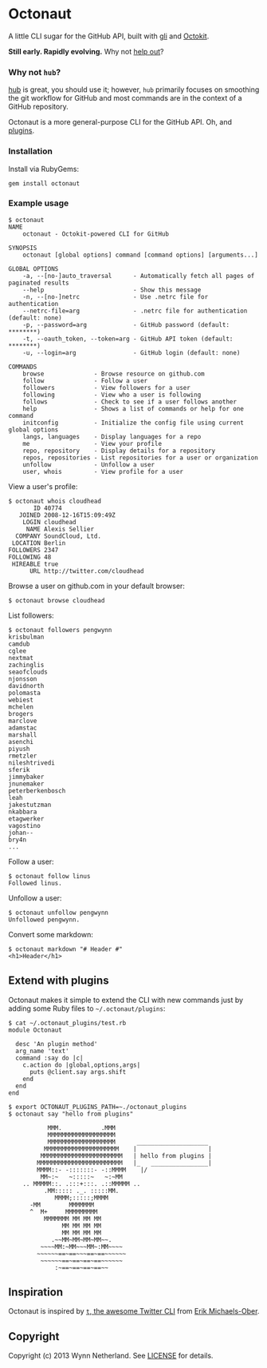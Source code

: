 # Octonaut

A little CLI sugar for the GitHub API, built with [gli][] and [Octokit][].

**Still early. Rapidly evolving.** Why not [help out][contributing]?

### Why not `hub`?

[hub][] is great, you should use it; however, `hub` primarily focuses on smoothing the
git workflow for GitHub and most commands are in the context of a GitHub
repository.

Octonaut is a more general-purpose CLI for the GitHub API. Oh, and [plugins][].

### Installation

Install via RubyGems:

```
gem install octonaut
```

### Example usage
```
$ octonaut
NAME
    octonaut - Octokit-powered CLI for GitHub

SYNOPSIS
    octonaut [global options] command [command options] [arguments...]

GLOBAL OPTIONS
    -a, --[no-]auto_traversal      - Automatically fetch all pages of paginated results
    --help                         - Show this message
    -n, --[no-]netrc               - Use .netrc file for authentication
    --netrc-file=arg               - .netrc file for authentication (default: none)
    -p, --password=arg             - GitHub password (default: ********)
    -t, --oauth_token, --token=arg - GitHub API token (default: ********)
    -u, --login=arg                - GitHub login (default: none)

COMMANDS
    browse              - Browse resource on github.com
    follow              - Follow a user
    followers           - View followers for a user
    following           - View who a user is following
    follows             - Check to see if a user follows another
    help                - Shows a list of commands or help for one command
    initconfig          - Initialize the config file using current global options
    langs, languages    - Display languages for a repo
    me                  - View your profile
    repo, repository    - Display details for a repository
    repos, repositories - List repositories for a user or organization
    unfollow            - Unfollow a user
    user, whois         - View profile for a user
```

View a user's profile:

```
$ octonaut whois cloudhead
       ID 40774
   JOINED 2008-12-16T15:09:49Z
    LOGIN cloudhead
     NAME Alexis Sellier
  COMPANY SoundCloud, Ltd.
 LOCATION Berlin
FOLLOWERS 2347
FOLLOWING 48
 HIREABLE true
      URL http://twitter.com/cloudhead
```

Browse a user on github.com in your default browser:

```
$ octonaut browse cloudhead
```

List followers:
```
$ octonaut followers pengwynn
krisbulman
camdub
cglee
nextmat
zachinglis
seaofclouds
njonsson
davidnorth
polomasta
webiest
mchelen
brogers
marclove
adamstac
marshall
asenchi
piyush
rmetzler
nileshtrivedi
sferik
jimmybaker
jnunemaker
peterberkenbosch
leah
jakestutzman
nkabbara
etagwerker
vagostino
johan--
bry4n
...
```

Follow a user:
```
$ octonaut follow linus
Followed linus.
```

Unfollow a user:
```
$ octonaut unfollow pengwynn
Unfollowed pengwynn.
```

Convert some markdown:
```
$ octonaut markdown "# Header #"
<h1>Header</h1>
```

## Extend with plugins

Octonaut makes it simple to extend the CLI with new commands just by adding
some Ruby files to `~/.octonaut/plugins`:

```
$ cat ~/.octonaut_plugins/test.rb
module Octonaut

  desc 'An plugin method'
  arg_name 'text'
  command :say do |c|
    c.action do |global,options,args|
      puts @client.say args.shift
    end
  end
end

$ export OCTONAUT_PLUGINS_PATH=~./octonaut_plugins
$ octonaut say "hello from plugins"

           MMM.           .MMM
           MMMMMMMMMMMMMMMMMMM
           MMMMMMMMMMMMMMMMMMM      ____________________
          MMMMMMMMMMMMMMMMMMMMM    |                    |
         MMMMMMMMMMMMMMMMMMMMMMM   | hello from plugins |
        MMMMMMMMMMMMMMMMMMMMMMMM   |_   ________________|
        MMMM::- -:::::::- -::MMMM    |/
         MM~:~   ~:::::~   ~:~MM
    .. MMMMM::. .:::+:::. .::MMMMM ..
          .MM::::: ._. :::::MM.
             MMMM;:::::;MMMM
      -MM        MMMMMMM
      ^  M+     MMMMMMMMM
          MMMMMMM MM MM MM
               MM MM MM MM
               MM MM MM MM
            .~~MM~MM~MM~MM~~.
         ~~~~MM:~MM~~~MM~:MM~~~~
        ~~~~~~==~==~~~==~==~~~~~~
         ~~~~~~==~==~==~==~~~~~~
             :~==~==~==~==~~
```

## Inspiration

Octonaut is inspired by [`t`, the awesome Twitter CLI][t] from [Erik Michaels-Ober][sferik].

## Copyright

Copyright (c) 2013 Wynn Netherland. See [LICENSE][] for details.

[hub]: https://github.com/defunkt/hub
[gli]: https://github.com/davetron5000/gli
[octokit]: https://github.com/pengwynn/octokit
[plugins]: #extend-with-plugins
[contributing]: https://github.com/pengwynn/octonaut/blob/master/CONTRIBUTING.md
[t]: https://github.com/sferik/t
[sferik]: https://github.com/sferik
[LICENSE]: https://github.com/pengwynn/octonaut/blob/master/LICENSE.md
